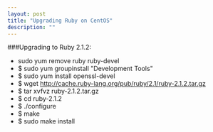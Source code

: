 ```yaml
---
layout: post
title: "Upgrading Ruby on CentOS"
description: ""
---
```


###Upgrading to Ruby 2.1.2:


* sudo yum remove ruby ruby-devel
* $ sudo yum groupinstall "Development Tools"
* $ sudo yum install openssl-devel
* $ wget http://cache.ruby-lang.org/pub/ruby/2.1/ruby-2.1.2.tar.gz
* $ tar xvfvz ruby-2.1.2.tar.gz
* $ cd ruby-2.1.2
* $ ./configure
* $ make
* $ sudo make install
